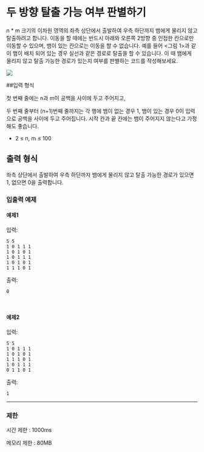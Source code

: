 # 두 방향 탈출 가능 여부 판별하기

n * m 크기의 이차원 영역의 좌측 상단에서 출발하여 우측 하단까지 뱀에게 물리지 않고 탈출하려고 합니다. 이동을 할 때에는 반드시 아래와 오른쪽 2방향 중 인접한 칸으로만 이동할 수 있으며, 뱀이 있는 칸으로는 이동을 할 수 없습니다. 예를 들어 <그림 1>과 같이 뱀이 배치 되어 있는 경우 실선과 같은 경로로 탈출을 할 수 있습니다. 이 때 뱀에게 물리지 않고 탈출 가능한 경로가 있는지 여부를 판별하는 코드를 작성해보세요.

<img src = "https://s3-ap-northeast-2.amazonaws.com/codetreepublic/problems/31/images/6543c7f1-aa31-409a-a6eb-621530c48cfc.png"/>

##입력 형식

첫 번째 줄에는 n과 m이 공백을 사이에 두고 주어지고,

두 번째 줄부터 (n+1)번째 줄까지는 각 행에 뱀이 없는 경우 1, 뱀이 있는 경우 0이 입력으로 공백을 사이에 두고 주어집니다. 시작 칸과 끝 칸에는 뱀이 주어지지 않는다고 가정해도 좋습니다.

- 2 ≤ n, m ≤ 100


## 출력 형식

좌측 상단에서 출발하여 우측 하단까지 뱀에게 물리지 않고 탈출 가능한 경로가 있으면 1, 없으면 0을 출력합니다.

### 입출력 예제
#### 예제1
입력:
```
5 5
1 0 1 1 1
1 0 1 0 1
1 0 1 1 1
1 0 1 0 1
1 1 1 0 1
```
출력:
```
0
```

<br>

#### 예제2
입력:
```
5 5
1 0 1 1 1
1 0 1 0 1
1 1 1 0 1
1 0 1 1 1
0 1 1 0 1
```
출력:
```
1
```

---
### 제한

시간 제한 : 1000ms

메모리 제한 : 80MB